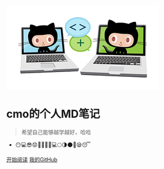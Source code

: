![logo](assets/backgroup2.png)

# cmo的个人MD笔记

> 希望自己能够越学越好，哈哈

* 😶💻😎😟😤💪💪💪💻🌕🌗🌑🌞😪😴

[开始阅读](README.md)
[我的GitHub](https://github.com/Ashiamd/docsify-notes)

